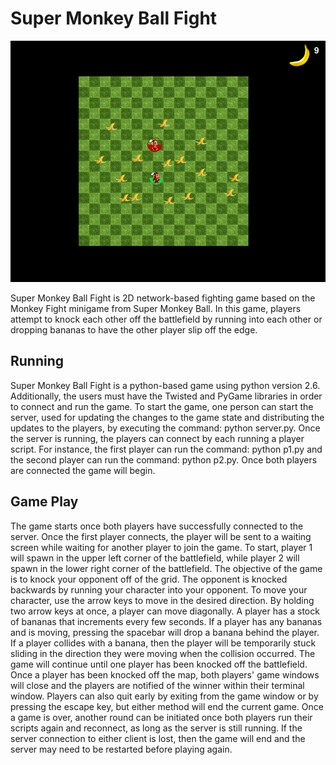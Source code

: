 # Super Monkey Ball Fight
![](https://github.com/lkgarrison/Super-Monkey-Ball-Fight/blob/master/media/actionShot.png)

Super Monkey Ball Fight is 2D network-based fighting game based on the
Monkey Fight minigame from Super Monkey Ball. In this game, players
attempt to knock each other off the battlefield by running into each
other or dropping bananas to have the other player slip off the edge.


## Running

Super Monkey Ball Fight is a python-based game using python version 2.6.
Additionally, the users must have the Twisted and PyGame libraries in
order to connect and run the game. To start the game, one person can
start the server, used for updating the changes to the game state and
distributing the updates to the players, by executing the command:
python server.py. Once the server is running, the players can connect
by each running a player script. For instance, the first player can
run the command: python p1.py and the second player can run the
command: python p2.py. Once both players are connected the game will
begin.


## Game Play

The game starts once both players have successfully connected to the
server. Once the first player connects, the player will be sent to
a waiting screen while waiting for another player to join the game.
To start, player 1 will spawn in the upper left corner of the
battlefield, while player 2 will spawn in the lower right corner of
the battlefield. The objective of the game is to knock your opponent
off of the grid. The opponent is knocked backwards by running your
character into your opponent. To move your character, use the arrow
keys to move in the desired direction. By holding two arrow keys at
once, a player can move diagonally. A player has a stock of bananas
that increments every few seconds. If a player has any bananas and
is moving, pressing the spacebar will drop a banana behind the
player. If a player collides with a banana, then the player will be
temporarily stuck sliding in the direction they were moving when
the collision occurred. The game will continue until one player has
been knocked off the battlefield. Once a player has been knocked
off the map, both players' game windows will close and the players
are notified of the winner within their terminal window. Players
can also quit early by exiting from the game window or by pressing
the escape key, but either method will end the current game. Once
a game is over, another round can be initiated once both players 
run their scripts again and reconnect, as long as the server is 
still running. If the server connection to either client is lost, 
then the game will end and the server may need to be restarted
before playing again.
